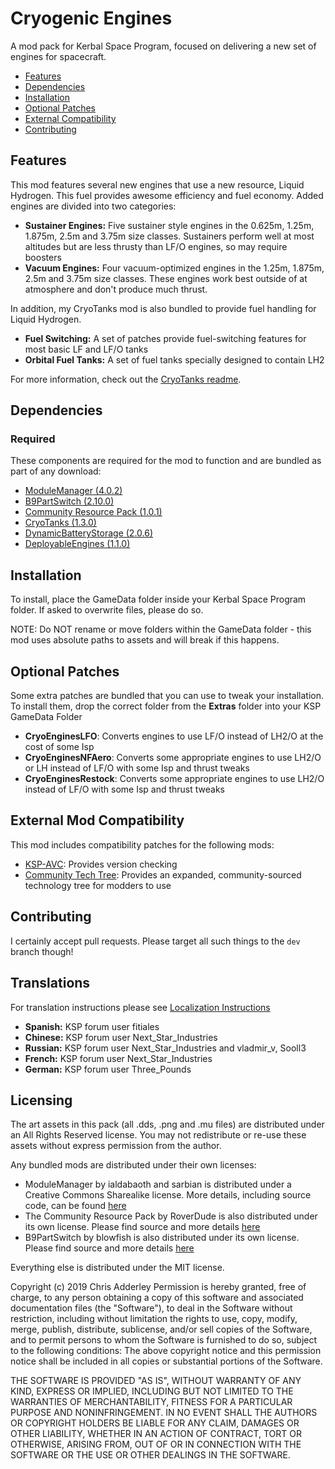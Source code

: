 # Cryogenic Engines

A mod pack for Kerbal Space Program, focused on delivering a new set of engines for spacecraft.

* [Features](#features)
* [Dependencies](#dependencies)
* [Installation](#installation)
* [Optional Patches](#optional-patches)
* [External Compatibility](#features)
* [Contributing](#contributing)

## Features

This mod features several new engines that use a new resource, Liquid Hydrogen. This fuel provides awesome efficiency and fuel economy. Added engines are divided into two categories:

* **Sustainer Engines:** Five sustainer style engines in the 0.625m, 1.25m, 1.875m, 2.5m and 3.75m size classes. Sustainers perform well at most altitudes but are less thrusty than LF/O engines, so may require boosters
* **Vacuum Engines:** Four vacuum-optimized engines in the 1.25m, 1.875m, 2.5m and 3.75m size classes. These engines work best outside of at atmosphere and don't produce much thrust.

In addition, my CryoTanks mod is also bundled to provide fuel handling for Liquid Hydrogen.

* **Fuel Switching:** A set of patches provide fuel-switching features for most basic LF and LF/O tanks
* **Orbital Fuel Tanks:** A set of fuel tanks specially designed to contain LH2

For more information, check out the [CryoTanks readme](https://github.com/ChrisAdderley/CryoTanks/blob/master/README.md).

## Dependencies

### Required
These components are required for the mod to function and are bundled as part of any download:
* [ModuleManager (4.0.2)](https://github.com/sarbian/ModuleManager)
* [B9PartSwitch (2.10.0)](https://github.com/blowfishpro/B9PartSwitch)
* [Community Resource Pack (1.0.1)](https://github.com/BobPalmer/CommunityResourcePack)
* [CryoTanks (1.3.0)](https://github.com/ChrisAdderley/CryoTanks)
* [DynamicBatteryStorage (2.0.6)](https://github.com/ChrisAdderley/DynamicBatteryStorage)
* [DeployableEngines (1.1.0)](https://github.com/ChrisAdderley/DeployableEngines)

## Installation

To install, place the GameData folder inside your Kerbal Space Program folder. If asked to overwrite files, please do so.

NOTE: Do NOT rename or move folders within the GameData folder - this mod uses absolute paths to assets and will break if this happens.

## Optional Patches

Some extra patches are bundled that you can use to tweak your installation. To install them, drop the correct folder from the **Extras** folder into your KSP GameData Folder

* **CryoEnginesLFO**: Converts engines to use LF/O instead of LH2/O at the cost of some Isp
* **CryoEnginesNFAero**: Converts some appropriate engines to use LH2/O or LH instead of LF/O with some Isp and thrust tweaks
* **CryoEnginesRestock**: Converts some appropriate engines to use LH2/O instead of LF/O with some Isp and thrust tweaks

## External Mod Compatibility

This mod includes compatibility patches for the following mods:
* [KSP-AVC](https://github.com/CYBUTEK/KSPAddonVersionChecker): Provides version checking
* [Community Tech Tree](https://github.com/ChrisAdderley/CommunityTechTree): Provides an expanded, community-sourced technology tree for modders to use

## Contributing

I certainly accept pull requests. Please target all such things to the `dev` branch though!

## Translations

For translation instructions please see [Localization Instructions](https://github.com/ChrisAdderley/CryoEngines/blob/master/GameData/CryoEngines/Localization/Localization.md)

* **Spanish:** KSP forum user fitiales
* **Chinese:** KSP forum user Next_Star_Industries
* **Russian:** KSP forum user Next_Star_Industries and vladmir_v, Sooll3
* **French:** KSP forum user Next_Star_Industries
* **German:** KSP forum user Three_Pounds

## Licensing

The art assets in this pack (all .dds, .png and .mu files) are distributed under an All Rights Reserved license. You may not redistribute or re-use these assets without express permission from the author.

Any bundled mods are distributed under their own licenses:
* ModuleManager by ialdabaoth and sarbian is distributed under a Creative Commons Sharealike license. More details, including source code, can be found [here](http://forum.kerbalspaceprogram.com/threads/31342-0-20-ModuleManager-1-3-for-all-your-stock-modding-needs?p=528607&viewfull=1#post528607)
* The Community Resource Pack by RoverDude is also distributed under its own license. Please find source and more details [here](https://github.com/BobPalmer/CommunityResourcePack)
* B9PartSwitch by blowfish is also distributed under its own license. Please find source and more details [here](https://github.com/blowfishpro/B9PartSwitch)

Everything else is distributed under the MIT license.

Copyright (c) 2019 Chris Adderley
Permission is hereby granted, free of charge, to any person obtaining a copy of this software and associated documentation files (the "Software"), to deal in the Software without restriction, including without limitation the rights to use, copy, modify, merge, publish, distribute, sublicense, and/or sell copies of the Software, and to permit persons to whom the Software is furnished to do so, subject to the following conditions: The above copyright notice and this permission notice shall be included in all copies or substantial portions of the Software.

THE SOFTWARE IS PROVIDED "AS IS", WITHOUT WARRANTY OF ANY KIND, EXPRESS OR IMPLIED, INCLUDING BUT NOT LIMITED TO THE WARRANTIES OF MERCHANTABILITY, FITNESS FOR A PARTICULAR PURPOSE AND NONINFRINGEMENT. IN NO EVENT SHALL THE AUTHORS OR COPYRIGHT HOLDERS BE LIABLE FOR ANY CLAIM, DAMAGES OR OTHER LIABILITY, WHETHER IN AN ACTION OF CONTRACT, TORT OR OTHERWISE, ARISING FROM, OUT OF OR IN CONNECTION WITH THE SOFTWARE OR THE USE OR OTHER DEALINGS IN THE SOFTWARE.
